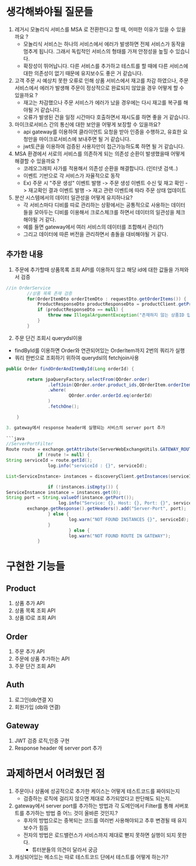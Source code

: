 # 생각해봐야될 질문들
1. 레거시 모놀리식 서비스를 MSA 로 전환한다고 할 때, 어떠한 이유가 있을 수 있을까요 ?
     - 모놀리식 서비스는 하나의 서비스에서 에러가 발생하면 전체 서비스가 동작을 멈추게 됩니다. 그래서 독립적인 서비스의 형태를 가져 안정성을 높힐 수 있습니다.
     - 확장성이 뛰어납니다. 다른 서비스를 추가하고 테스트를 할 때에 다른 서비스에 대한 의존성이 없기 때문에 유지보수도 좋은 거 같습니다. 
2. 고객 주문 시 예상치 못한 오류로 인해 상품 서비스에서 재고를 차감 하였으나, 주문 서비스에서 에러가 발생해 주문이 정상적으로 완료되지 않았을 경우 어떻게 할 수 있을까요 ?
     - 재고는 차감했으나 주문 서비스가 에러가 났을 경우에는 다시 재고를 복구를 해야될 거 같습니다.
     - 오류가 발생된 건을 일정 시간마다 호출하면서 재시도를 하면 좋을 거 같습니다.
3. 마이크로서비스 간의 통신에 대한 보안을 어떻게 보장할 수 있을까요?
     - api gateway를 이용하여 클라이언트 요청을 받아 인증을 수행하고, 유효한 요청만을 마이크로서비스에 보내주면 될 거 같습니다.
     - jwt토큰을 이용하여 검증된 사용자만이 접근가능하도록 하면 될 거 같습니다.
4. MSA 환경에서 서로의 서비스를 의존하게 되는 의존성 순환이 발생했을때 어떻게 해결할 수 있을까요 ?
   - 코레오그래피 사가를 적용해서 의존성 순환을 해결합니다. (인터넷 검색..)
   - 이벤트 기반으로 각 서비스가 자율적으로 동작
   - Ex) 주문 시 "주문 생성" 이벤트 발행 -> 주문 생성 이벤트 수신 및 재고 확인
     -> 재고확인 결과 이벤트 발행 -> 재고 관련 이벤트에 따라 주문 상태 업데이트
5. 분산 시스템에서의 데이터 일관성을 어떻게 유지하나요?
   - 각 서비스마다 디비를 따로 관리하는 상황에서는 공통적으로 사용하는 데이터들을 모아두는 디비를 이용해서 크로스체크를 하면서 데이터의 일관성을 체크해야될 거 같다.
   - 예를 들면 gateway에서 여러 서비스의 데이터를 조합해서 관리(?) 
   - 그리고 데이터에 따른 버전을 관리하면서 충돌을 대비해야될 거 같다.

## 추가한 내용
1. 주문에 추가할때 상품목록 조회 API를 이용하지 않고 해당 id에 대한 값들을 가져와서 검증
```java
//in OrderService
        //상품 목록 존재 검증
        for(OrderItemDto orderItemDto : requestDto.getOrderItems()) {
            ProductResponseDto productResponseDto = productClient.getProductById(orderItemDto.getProduct_id());
            if (productResponseDto == null) {
                throw new IllegalArgumentException("존재하지 않는 상품ID 입니다.");
            }
        }
```

2. 주문 단건 조회시 querydsl이용
- findById를 이용하면 Order와 연관되어있는 OrderItem까지 2번의 쿼리가 실행
- 쿼리 한번으로 조회하기 위하여 querydsl의 fetchjoin사용
```java
public Order findOrderAndItemById(Long orderId) {

        return jpaQueryFactory.selectFrom(QOrder.order)
                .leftJoin(QOrder.order.product_ids,QOrderItem.orderItem).fetchJoin()
                .where(
                        QOrder.order.orderId.eq(orderId)
                )
                .fetchOne();

    }

3. gateway에서 response header에 실행되는 서비스의 server port 추가
        
```java
//ServerPortFilter
Route route = exchange.getAttribute(ServerWebExchangeUtils.GATEWAY_ROUTE_ATTR);
            if (route != null) {
String serviceId = route.getId();
                log.info("serviceId : {}", serviceId);

List<ServiceInstance> instances = discoveryClient.getInstances(serviceId);

                if (!instances.isEmpty()) {
ServiceInstance instance = instances.get(0);
String port = String.valueOf(instance.getPort());
                    log.info("Service: {}, Host: {}, Port: {}", serviceId, instance.getHost(), port);
        exchange.getResponse().getHeaders().add("Server-Port", port);
                } else {
                        log.warn("NOT FOUND INSTANCES {}", serviceId);
                }
                        } else {
                        log.warn("NOT FOUND ROUTE IN GATEWAY");
            }

```

# 구현한 기능들
## Product
1. 상품 추가 API
2. 상품 목록 조회 API
3. 상품 ID로 조회 API

## Order
1. 주문 추가 API
2. 주문에 상품 추가하는 API
3. 주문 단건 조회 API

## Auth
1. 로그인(db연결 X)
2. 회원가입 (db와 연결) 

## Gateway
1. JWT 검증 로직,인증 구현
2. Response header 에 server port 추가 

# 과제하면서 어려웠던 점
1. 주문이나 상품에 성공적으로 추가한 케이스는 어떻게 테스트코드를 짜야되는지
   - 검증하는 로직에 걸리지 않으면 제대로 추가되었다고 판단해도 되는지.
2. gateway에서 server port를 추가하는 방법과 각 도메인에서 Filter를 통해 서버포트를 추가하는 방법 중 어느 것이 올바른 것인지.?
   - 후자의 방법으로는 중복되는 코드를 여러번 사용해야되고 추후 변경될 때 유지보수가 힘듬
   - 전자의 방법은 로드밸런스가 서비스까지 제대로 뻗지 못하면 실행이 되지 못한다.
     - 튜터분들의 의견이 달라서 궁금
3. 캐싱되어있는 메소드는 따로 테스트코드 단에서 테스트를 어떻게 하는가?